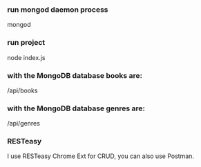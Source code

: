 ### run mongod daemon process
mongod

### run project
node index.js

### with the MongoDB database books are:
/api/books

### with the MongoDB database genres are:
/api/genres

### RESTeasy
I use RESTeasy Chrome Ext for CRUD, you can also use Postman.
